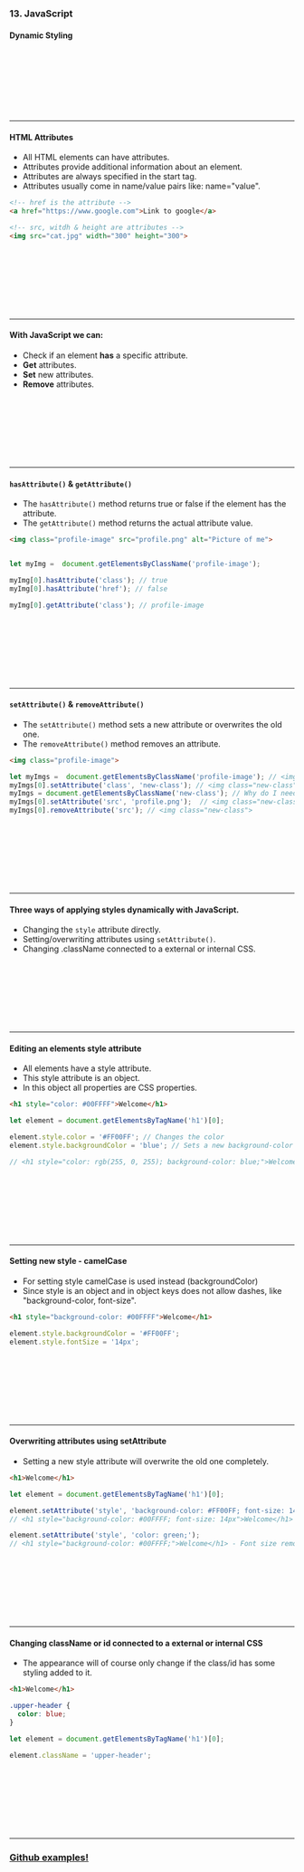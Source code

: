 ### 13. JavaScript
#### Dynamic Styling

&nbsp;

&nbsp;

&nbsp;

&nbsp;

---

####  HTML Attributes
* All HTML elements can have attributes.
* Attributes provide additional information about an element.
* Attributes are always specified in the start tag.
* Attributes usually come in name/value pairs like: name="value".

```HTML
<!-- href is the attribute -->
<a href="https://www.google.com">Link to google</a>

<!-- src, witdh & height are attributes -->
<img src="cat.jpg" width="300" height="300">
```


&nbsp;

&nbsp;

&nbsp;

&nbsp;

---

####  With JavaScript we can:

* Check if an element **has** a specific attribute.
* **Get** attributes.
* **Set** new attributes.
* **Remove** attributes.


&nbsp;

&nbsp;

&nbsp;

&nbsp;

---

####  ```hasAttribute()``` & ```getAttribute()```

* The ```hasAttribute()``` method returns true or false if the element has the attribute.
* The ```getAttribute()``` method returns the actual attribute value.

```HTML
<img class="profile-image" src="profile.png" alt="Picture of me">
```

```JavaScript

let myImg =  document.getElementsByClassName('profile-image');

myImg[0].hasAttribute('class'); // true
myImg[0].hasAttribute('href'); // false

myImg[0].getAttribute('class'); // profile-image
```


&nbsp;

&nbsp;

&nbsp;

&nbsp;

---
        

####  ```setAttribute()``` & ```removeAttribute()```
  
* The ```setAttribute()``` method sets a new attribute or overwrites the old one.
* The ```removeAttribute()``` method removes an attribute.

```HTML
<img class="profile-image">
```

```JavaScript
let myImgs =  document.getElementsByClassName('profile-image'); // <img class="profile-image">
myImgs[0].setAttribute('class', 'new-class'); // <img class="new-class">
myImgs = document.getElementsByClassName('new-class'); // Why do I need to get it again?
myImgs[0].setAttribute('src', 'profile.png');  // <img class="new-class" src="profile.png">
myImgs[0].removeAttribute('src'); // <img class="new-class">
```

&nbsp;

&nbsp;

&nbsp;

&nbsp;

---

####  Three ways of applying styles dynamically with JavaScript.

* Changing the ```style``` attribute directly.
* Setting/overwriting attributes using ```setAttribute()```.
* Changing .className connected to a external or internal CSS.

&nbsp;

&nbsp;

&nbsp;

&nbsp;

---

####  Editing an elements style attribute

* All elements have a style attribute.
* This style attribute is an object.
* In this object all properties are CSS properties.

```HTML
<h1 style="color: #00FFFF">Welcome</h1>
```

```JavaScript
let element = document.getElementsByTagName('h1')[0];

element.style.color = '#FF00FF'; // Changes the color
element.style.backgroundColor = 'blue'; // Sets a new background-color

// <h1 style="color: rgb(255, 0, 255); background-color: blue;">Welcome</h1>
```

&nbsp;

&nbsp;

&nbsp;

&nbsp;

---

####  Setting new style - camelCase

* For setting style camelCase is used instead (backgroundColor)
* Since style is an object and in object keys does not allow dashes, like "background-color, font-size".

```HTML
<h1 style="background-color: #00FFFF">Welcome</h1>
```

```JavaScript
element.style.backgroundColor = '#FF00FF';
element.style.fontSize = '14px';
```

&nbsp;

&nbsp;

&nbsp;

&nbsp;

---

####  Overwriting attributes using setAttribute

* Setting a new style attribute will overwrite the old one completely.

```HTML
<h1>Welcome</h1>
```

```JavaScript
let element = document.getElementsByTagName('h1')[0];

element.setAttribute('style', 'background-color: #FF00FF; font-size: 14px;');
// <h1 style="background-color: #00FFFF; font-size: 14px">Welcome</h1>

element.setAttribute('style', 'color: green;');
// <h1 style="background-color: #00FFFF;">Welcome</h1> - Font size removed

```

&nbsp;

&nbsp;

&nbsp;

&nbsp;

---

####  Changing className or id connected to a external or internal CSS

* The appearance will of course only change if the class/id has some styling added to it.

```HTML
<h1>Welcome</h1>
```

```CSS
.upper-header {
  color: blue;
}
```

```JavaScript
let element = document.getElementsByTagName('h1')[0];

element.className = 'upper-header';
```

&nbsp;

&nbsp;

&nbsp;

&nbsp;

---

### <a href="https://github.com/SofthouseVxo/Education" target="_blank">Github examples!</a>
